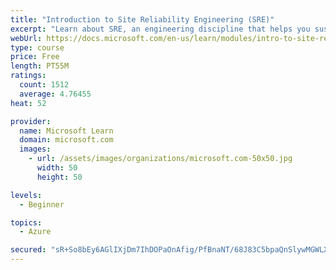 ```yaml
---
title: "Introduction to Site Reliability Engineering (SRE)"
excerpt: "Learn about SRE, an engineering discipline that helps you sustainably achieve the appropriate level of reliability in your systems, services, and products."
webUrl: https://docs.microsoft.com/en-us/learn/modules/intro-to-site-reliability-engineering/
type: course
price: Free
length: PT55M
ratings:
  count: 1512
  average: 4.76455
heat: 52

provider:
  name: Microsoft Learn
  domain: microsoft.com
  images:
    - url: /assets/images/organizations/microsoft.com-50x50.jpg
      width: 50
      height: 50

levels:
  - Beginner

topics:
  - Azure

secured: "sR+So8bEy6AGlIXjDm7IhDOPaOnAfig/PfBnaNT/68J83C5bpaQnSlywMGWLXCkm5BugOGMKqayftb7A7B2TSltOiOBCNdJhA4LouV2X8VKrztuXhyQTFD6b2LJd2gOxypEP9c/pgednGsnWkw1VRQfosiQJ1+SujIlaIJn0zVOGLjAM+X+A0fbowFYsfUHC+8rmNtYXq4w9U5XI7OGAWkMTFdLQ6I5bbDOqm+o3TKAJxhkS7jg0FWsMGpeiD/clHJjxdhHdlFvPmA5VR0H9gOS2RKwjirMdntxge92F0ct1UDKA3iyo+sevQ9AE+9nJCUTuah2lOa18sNskOCpgngi6vEAkluC8bXpmDFgA8L0rCRz9gDRnapPK9gfO2NXdZUHVu1dSXTYbl5ZcY9P91+CN7TvKikZPumK4Z+g5WDY=;0NnQ6UR/rbSw9x5AAG/2lw=="
---
```


